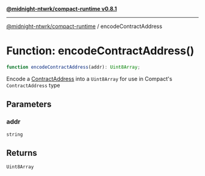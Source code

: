 [**@midnight-ntwrk/compact-runtime v0.8.1**](../README.md)

***

[@midnight-ntwrk/compact-runtime](../globals.md) / encodeContractAddress

# Function: encodeContractAddress()

```ts
function encodeContractAddress(addr): Uint8Array;
```

Encode a [ContractAddress](../type-aliases/ContractAddress.md) into a `Uint8Array` for use in Compact's
`ContractAddress` type

## Parameters

### addr

`string`

## Returns

`Uint8Array`
